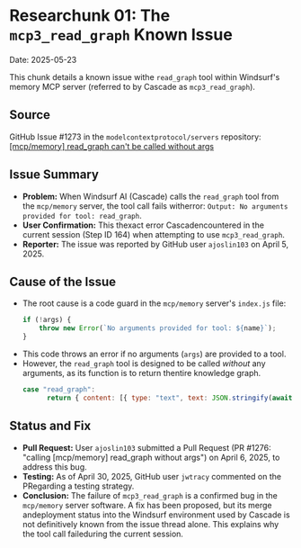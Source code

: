 # Researchunk 01: The `mcp3_read_graph` Known Issue

Date: 2025-05-23

This chunk details a known issue withe `read_graph` tool within Windsurf's memory MCP server (referred to by Cascade as `mcp3_read_graph`).

## Source

GitHub Issue #1273 in the `modelcontextprotocol/servers` repository: [[mcp/memory] read_graph can't be called without args](https://github.com/modelcontextprotocol/servers/issues/1273)

## Issue Summary

*   **Problem:** When Windsurf AI (Cascade) calls the `read_graph` tool from the `mcp/memory` server, the tool call fails witherror: `Output: No arguments provided for tool: read_graph`.
*   **User Confirmation:** This thexact error Cascadencountered in the current session (Step ID 164) when attempting to use `mcp3_read_graph`.
*   **Reporter:** The issue was reported by GitHub user `ajoslin103` on April 5, 2025.

## Cause of the Issue

*   The root cause is a code guard in the `mcp/memory` server's `index.js` file:
    ```javascript
    if (!args) {
        throw new Error(`No arguments provided for tool: ${name}`);
    }
    ```
*   This code throws an error if no arguments (`args`) are provided to a tool.
*   However, the `read_graph` tool is designed to be called *without* any arguments, as its function is to return thentire knowledge graph.
    ```javascript
    case "read_graph":
          return { content: [{ type: "text", text: JSON.stringify(await knowledgeGraphManager.readGraph(), null, 2) }] };
    ```

## Status and Fix

*   **Pull Request:** User `ajoslin103` submitted a Pull Request (PR #1276: "calling [mcp/memory] read_graph without args") on April 6, 2025, to address this bug.
*   **Testing:** As of April 30, 2025, GitHub user `jwtracy` commented on the PRegarding a testing strategy.
*   **Conclusion:** The failure of `mcp3_read_graph` is a confirmed bug in the `mcp/memory` server software. A fix has been proposed, but its merge andeployment status into the Windsurf environment used by Cascade is not definitively known from the issue thread alone. This explains why the tool call faileduring the current session.
